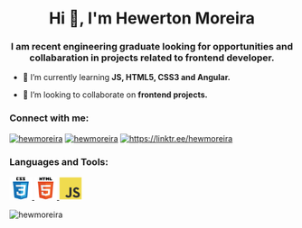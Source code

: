 <h1 align="center">Hi 👋, I'm Hewerton Moreira</h1>
<h3 align="center">I am recent engineering graduate looking for opportunities and collabaration in projects related to frontend developer.</h3>

- 🌱 I’m currently learning **JS, HTML5, CSS3 and Angular.**

- 🤝 I’m looking to collaborate on **frontend projects.**

<h3 align="left">Connect with me:</h3>
<p align="left">
<a href="https://twitter.com/hewmoreira" target="blank"><img align="center" src="https://cdn.jsdelivr.net/npm/simple-icons@3.0.1/icons/twitter.svg" alt="hewmoreira" height="30" width="40" /></a>
<a href="https://linkedin.com/in/hewmoreira" target="blank"><img align="center" src="https://cdn.jsdelivr.net/npm/simple-icons@3.0.1/icons/linkedin.svg" alt="hewmoreira" height="30" width="40" /></a>
<a href="https://linktr.ee/hewmoreira" target="blank"><img align="center" src="https://cdn.jsdelivr.net/npm/simple-icons@3.0.1/icons/rss.svg" alt="https://linktr.ee/hewmoreira" height="30" width="40" /></a>
</p>

<h3 align="left">Languages and Tools:</h3>
<p align="left"> <a href="https://www.w3schools.com/css/" target="_blank"> <img src="https://raw.githubusercontent.com/devicons/devicon/master/icons/css3/css3-original-wordmark.svg" alt="css3" width="40" height="40"/> </a> <a href="https://www.w3.org/html/" target="_blank"> <img src="https://raw.githubusercontent.com/devicons/devicon/master/icons/html5/html5-original-wordmark.svg" alt="html5" width="40" height="40"/> </a> <a href="https://developer.mozilla.org/en-US/docs/Web/JavaScript" target="_blank"> <img src="https://raw.githubusercontent.com/devicons/devicon/master/icons/javascript/javascript-original.svg" alt="javascript" width="40" height="40"/> </a> </p>

<p><img align="center" src="https://github-readme-stats.vercel.app/api/top-langs?username=hewmoreira&show_icons=true&locale=en&layout=compact" alt="hewmoreira" /></p>
